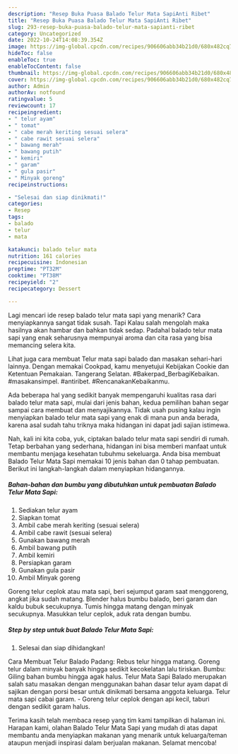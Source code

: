 ```yaml
---
description: "Resep Buka Puasa Balado Telur Mata SapiAnti Ribet"
title: "Resep Buka Puasa Balado Telur Mata SapiAnti Ribet"
slug: 293-resep-buka-puasa-balado-telur-mata-sapianti-ribet
category: Uncategorized
date: 2022-10-24T14:08:39.354Z
image: https://img-global.cpcdn.com/recipes/906606abb34b21d0/680x482cq70/balado-telur-mata-sapi-foto-resep-utama.jpg
hideToc: false
enableToc: true
enableTocContent: false
thumbnail: https://img-global.cpcdn.com/recipes/906606abb34b21d0/680x482cq70/balado-telur-mata-sapi-foto-resep-utama.jpg
cover: https://img-global.cpcdn.com/recipes/906606abb34b21d0/680x482cq70/balado-telur-mata-sapi-foto-resep-utama.jpg
author: Admin
authorAv: notfound
ratingvalue: 5
reviewcount: 17
recipeingredient:
- " telur ayam"
- " tomat"
- " cabe merah keriting sesuai selera"
- " cabe rawit sesuai selera"
- " bawang merah"
- " bawang putih"
- " kemiri"
- " garam"
- " gula pasir"
- " Minyak goreng"
recipeinstructions:

- "Selesai dan siap dinikmati!"
categories:
- Resep
tags:
- balado
- telur
- mata

katakunci: balado telur mata 
nutrition: 161 calories
recipecuisine: Indonesian
preptime: "PT32M"
cooktime: "PT38M"
recipeyield: "2"
recipecategory: Dessert

---
```



Lagi mencari ide resep balado telur mata sapi yang menarik? Cara menyiapkannya sangat tidak susah. Tapi Kalau salah mengolah maka hasilnya akan hambar dan bahkan tidak sedap. Padahal balado telur mata sapi yang enak seharusnya mempunyai aroma dan cita rasa yang bisa memancing selera kita.


Lihat juga cara membuat Telur mata sapi balado dan masakan sehari-hari lainnya. Dengan memakai Cookpad, kamu menyetujui Kebijakan Cookie dan Ketentuan Pemakaian. Tangerang Selatan. #Bakerpad_BerbagiKebaikan. #masakansimpel. #antiribet. #RencanakanKebaikanmu.

Ada beberapa hal yang sedikit banyak mempengaruhi kualitas rasa dari balado telur mata sapi, mulai dari jenis bahan, kedua pemilihan bahan segar sampai cara membuat dan menyajikannya. Tidak usah pusing kalau ingin menyiapkan balado telur mata sapi yang enak di mana pun anda berada, karena asal sudah tahu triknya maka hidangan ini dapat jadi sajian istimewa.


Nah, kali ini kita coba, yuk, ciptakan balado telur mata sapi sendiri di rumah. Tetap berbahan yang sederhana, hidangan ini bisa memberi manfaat untuk membantu menjaga kesehatan tubuhmu sekeluarga. Anda bisa membuat Balado Telur Mata Sapi memakai 10 jenis bahan dan 0 tahap pembuatan. Berikut ini langkah-langkah dalam menyiapkan hidangannya.

<!--inarticleads1-->

##### Bahan-bahan dan bumbu yang dibutuhkan untuk pembuatan Balado Telur Mata Sapi:

1. Sediakan  telur ayam
1. Siapkan  tomat
1. Ambil  cabe merah keriting (sesuai selera)
1. Ambil  cabe rawit (sesuai selera)
1. Gunakan  bawang merah
1. Ambil  bawang putih
1. Ambil  kemiri
1. Persiapkan  garam
1. Gunakan  gula pasir
1. Ambil  Minyak goreng


Goreng telur ceplok atau mata sapi, beri sejumput garam saat menggoreng, angkat jika sudah matang. Blender halus bumbu balado, beri garam dan kaldu bubuk secukupnya. Tumis hingga matang dengan minyak secukupnya. Masukkan telur ceplok, aduk rata dengan bumbu. 

<!--inarticleads2-->

##### Step by step untuk buat Balado Telur Mata Sapi:


1. Selesai dan siap dihidangkan!

Cara Membuat Telur Balado Padang: Rebus telur hingga matang. Goreng telur dalam minyak banyak hingga sedikit kecokelatan lalu tiriskan. Bumbu: Giling bahan bumbu hingga agak halus. Telur Mata Sapi Balado merupakan salah satu masakan dengan menggunakan bahan dasar telur ayam dapat di sajikan dengan porsi besar untuk dinikmati bersama anggota keluarga. Telur mata sapi cabai garam. - Goreng telur ceplok dengan api kecil, taburi dengan sedikit garam halus. 

Terima kasih telah membaca resep yang tim kami tampilkan di halaman ini. Harapan kami, olahan Balado Telur Mata Sapi yang mudah di atas dapat membantu anda menyiapkan makanan yang menarik untuk keluarga/teman ataupun menjadi inspirasi dalam berjualan makanan. Selamat mencoba!
